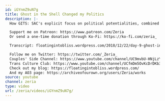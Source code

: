 ```yaml
---
id: iGYnmZ9uN7g
title: Ghost in the Shell Changed my Politics
description: |-
  How GITS: SAC's explicit focus on political potentialities, combined with the way it drew from real philosophers, helped guide my shift towards a leftist politics.

  Support me on Patreon: https://www.patreon.com/Zeria
  Or send a one-time donation through Ko-Fi: https://ko-fi.com/zeria_

  Transcript: floatingintobliss.wordpress.com/2018/12/22/day-9-ghost-in-the-shell-changed-my-politics/

  Follow me on Twitter: https://twitter.com/_Zeria_
  Couples' Side Channel: https://www.youtube.com/channel/UC9mvbU-HNjLzYqx8ZiHsdBw
  Trans Culture Club: https://www.youtube.com/channel/UCfmDm5OvKcDrDKb3F8sxVrw
  Check out my blog: https://floatingintobliss.wordpress.com/
  And my AO3 page: https://archiveofourown.org/users/Zeria/works
source: youtube
channel: zeria
type: video
url: /zeria/videos/iGYnmZ9uN7g/
---
```

